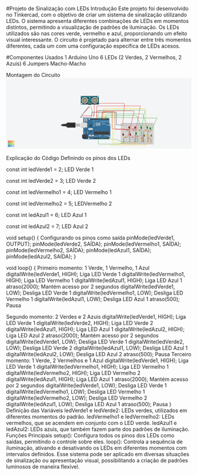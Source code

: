 #Projeto de Sinalização com LEDs
Introdução
Este projeto foi desenvolvido no Tinkercad, com o objetivo de criar um sistema de sinalização utilizando LEDs. O sistema apresenta diferentes combinações de LEDs em momentos distintos, permitindo a visualização de padrões de iluminação. Os LEDs utilizados são nas cores verde, vermelho e azul, proporcionando um efeito visual interessante. O circuito é projetado para alternar entre três momentos diferentes, cada um com uma configuração específica de LEDs acesos.


#Componentes Usados ​​1 Arduino Uno 6 LEDs (2 Verdes, 2 Vermelhos, 2 Azuis) 6 Jumpers Macho-Macho

Montagem do Circuito
![Imagem do Circuito](at02.png)

Explicação do Código
Definindo os pinos dos LEDs

const int ledVerde1 = 2; LED Verde 1

const int ledVerde2 = 3; LED Verde 2

const int ledVermelho1 = 4; LED Vermelho 1

const int ledVermelho2 = 5; LEDVermelho 2

const int ledAzul1 = 6; LED Azul 1

const int ledAzul2 = 7; LED Azul 2

void setup() { Configurando os pinos como saída pinMode(ledVerde1, OUTPUT); pinMode(ledVerde2, SAÍDA); pinMode(ledVermelho1, SAÍDA); pinMode(ledVermelho2, SAÍDA); pinMode(ledAzul1, SAÍDA); pinMode(ledAzul2, SAÍDA); }

void loop() { Primeiro momento: 1 Verde, 1 Vermelho, 1 Azul digitalWrite(ledVerde1, HIGH); Liga LED Verde 1 digitalWrite(ledVermelho1, HIGH); Liga LED Vermelho 1 digitalWrite(ledAzul1, HIGH); Liga LED Azul 1 atraso(2000); Mantém acesso por 2 segundos digitalWrite(ledVerde1, LOW); Desliga LED Verde 1 digitalWrite(ledVermelho1, LOW); Desliga LED Vermelho 1 digitalWrite(ledAzul1, LOW); Desliga LED Azul 1 atraso(500); Pausa

Segundo momento: 2 Verdes e 2 Azuis digitalWrite(ledVerde1, HIGH); Liga LED Verde 1 digitalWrite(ledVerde2, HIGH); Liga LED Verde 2 digitalWrite(ledAzul1, HIGH); Liga LED Azul 1 digitalWrite(ledAzul2, HIGH); Liga LED Azul 2 atraso(2000); Mantém acesso por 2 segundos digitalWrite(ledVerde1, LOW); Desliga LED Verde 1 digitalWrite(ledVerde2, LOW); Desliga LED Verde 2 digitalWrite(ledAzul1, LOW); Desliga LED Azul 1 digitalWrite(ledAzul2, LOW); Desliga LED Azul 2 atraso(500); Pausa Terceiro momento: 1 Verde, 2 Vermelhos e 1 Azul digitalWrite(ledVerde1, HIGH); Liga LED Verde 1 digitalWrite(ledVermelho1, HIGH); Liga LED Vermelho 1 digitalWrite(ledVermelho2, HIGH); Liga LED Vermelho 2 digitalWrite(ledAzul1, HIGH); Liga LED Azul 1 atraso(2000); Mantém acesso por 2 segundos digitalWrite(ledVerde1, LOW); Desliga LED Verde 1 digitalWrite(ledVermelho1, LOW); Desliga LED Vermelho 1 digitalWrite(ledVermelho2, LOW); Desliga LED Vermelho 2 digitalWrite(ledAzul1, LOW); Desliga LED Azul 1 atraso(500); Pausa } Definição das Variáveis ​​ledVerde1 e ledVerde2: LEDs verdes, utilizados em diferentes momentos do padrão. ledVermelho1 e ledVermelho2: LEDs vermelhos, que se acendem em conjunto com o LED verde. ledAzul1 e ledAzul2: LEDs azuis, que também fazem parte dos padrões de iluminação. Funções Principais setup(): Configura todos os pinos dos LEDs como saídas, permitindo o controle sobre eles. loop(): Controla a sequência de iluminação, ativando e desativando os LEDs em diferentes momentos com intervalos definidos. Esse sistema pode ser aplicado em diversas situações de sinalização ou apresentação visual, possibilitando a criação de padrões luminosos de maneira flexível.

